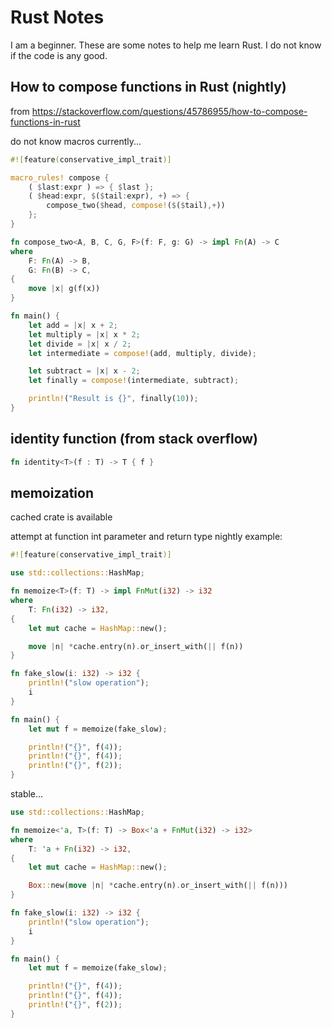 # Rust Notes

I am a beginner. These are some notes to help me learn Rust. I do not know if the code is any good.

## How to compose functions in Rust (nightly)
from https://stackoverflow.com/questions/45786955/how-to-compose-functions-in-rust

do not know macros currently...

```rust
#![feature(conservative_impl_trait)]

macro_rules! compose {
    ( $last:expr ) => { $last };
    ( $head:expr, $($tail:expr), +) => {
        compose_two($head, compose!($($tail),+))
    };
}

fn compose_two<A, B, C, G, F>(f: F, g: G) -> impl Fn(A) -> C
where
    F: Fn(A) -> B,
    G: Fn(B) -> C,
{
    move |x| g(f(x))
}

fn main() {
    let add = |x| x + 2;
    let multiply = |x| x * 2;
    let divide = |x| x / 2;
    let intermediate = compose!(add, multiply, divide);

    let subtract = |x| x - 2;
    let finally = compose!(intermediate, subtract);

    println!("Result is {}", finally(10));
}
```

## identity function (from stack overflow)

```rust
fn identity<T>(f : T) -> T { f }
```

## memoization 

cached crate is available

attempt at function int parameter and return type nightly example:

```rust
#![feature(conservative_impl_trait)]

use std::collections::HashMap;

fn memoize<T>(f: T) -> impl FnMut(i32) -> i32
where
    T: Fn(i32) -> i32,
{
    let mut cache = HashMap::new();

    move |n| *cache.entry(n).or_insert_with(|| f(n))
}

fn fake_slow(i: i32) -> i32 {
    println!("slow operation");
    i
}

fn main() {
    let mut f = memoize(fake_slow);

    println!("{}", f(4));
    println!("{}", f(4));
    println!("{}", f(2));
}
```

stable...

```rust
use std::collections::HashMap;

fn memoize<'a, T>(f: T) -> Box<'a + FnMut(i32) -> i32>
where
    T: 'a + Fn(i32) -> i32,
{
    let mut cache = HashMap::new();

    Box::new(move |n| *cache.entry(n).or_insert_with(|| f(n)))
}

fn fake_slow(i: i32) -> i32 {
    println!("slow operation");
    i
}

fn main() {
    let mut f = memoize(fake_slow);

    println!("{}", f(4));
    println!("{}", f(4));
    println!("{}", f(2));
}

```
